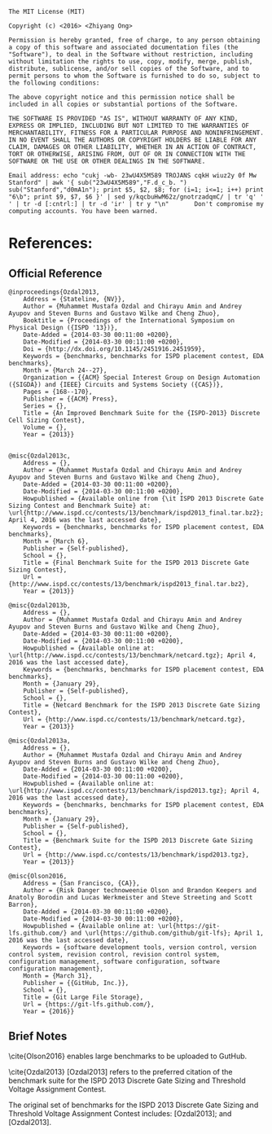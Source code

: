 
	The MIT License (MIT)

	Copyright (c) <2016> <Zhiyang Ong>

	Permission is hereby granted, free of charge, to any person obtaining a copy of this software and associated documentation files (the "Software"), to deal in the Software without restriction, including without limitation the rights to use, copy, modify, merge, publish, distribute, sublicense, and/or sell copies of the Software, and to permit persons to whom the Software is furnished to do so, subject to the following conditions:

	The above copyright notice and this permission notice shall be included in all copies or substantial portions of the Software.

	THE SOFTWARE IS PROVIDED "AS IS", WITHOUT WARRANTY OF ANY KIND, EXPRESS OR IMPLIED, INCLUDING BUT NOT LIMITED TO THE WARRANTIES OF MERCHANTABILITY, FITNESS FOR A PARTICULAR PURPOSE AND NONINFRINGEMENT. IN NO EVENT SHALL THE AUTHORS OR COPYRIGHT HOLDERS BE LIABLE FOR ANY CLAIM, DAMAGES OR OTHER LIABILITY, WHETHER IN AN ACTION OF CONTRACT, TORT OR OTHERWISE, ARISING FROM, OUT OF OR IN CONNECTION WITH THE SOFTWARE OR THE USE OR OTHER DEALINGS IN THE SOFTWARE.

	Email address: echo "cukj -wb- 23wU4X5M589 TROJANS cqkH wiuz2y 0f Mw Stanford" | awk '{ sub("23wU4X5M589","F.d_c_b. ") sub("Stanford","d0mA1n"); print $5, $2, $8; for (i=1; i<=1; i++) print "6\b"; print $9, $7, $6 }' | sed y/kqcbuHwM62z/gnotrzadqmC/ | tr 'q' ' ' | tr -d [:cntrl:] | tr -d 'ir' | tr y "\n"		Don't compromise my computing accounts. You have been warned.











# References:

## Official Reference

	@inproceedings{Ozdal2013,  
		Address = {Stateline, {NV}},  
		Author = {Muhammet Mustafa Ozdal and Chirayu Amin and Andrey Ayupov and Steven Burns and Gustavo Wilke and Cheng Zhuo},  
		Booktitle = {Proceedings of the International Symposium on Physical Design ({ISPD '13})},  
		Date-Added = {2014-03-30 00:11:00 +0200},  
		Date-Modified = {2014-03-30 00:11:00 +0200},  
		Doi = {http://dx.doi.org/10.1145/2451916.2451959},  
		Keywords = {benchmarks, benchmarks for ISPD placement contest, EDA benchmarks},  
		Month = {March 24--27},  
		Organization = {{ACM} Special Interest Group on Design Automation ({SIGDA}) and {IEEE} Circuits and Systems Society ({CAS})},  
		Pages = {168--170},  
		Publisher = {{ACM} Press},  
		Series = {},  
		Title = {An Improved Benchmark Suite for the {ISPD-2013} Discrete Cell Sizing Contest},  
		Volume = {},  
		Year = {2013}}  


	@misc{Ozdal2013c,  
		Address = {},  
		Author = {Muhammet Mustafa Ozdal and Chirayu Amin and Andrey Ayupov and Steven Burns and Gustavo Wilke and Cheng Zhuo},  
		Date-Added = {2014-03-30 00:11:00 +0200},  
		Date-Modified = {2014-03-30 00:11:00 +0200},  
		Howpublished = {Available online from {\it ISPD 2013 Discrete Gate Sizing Contest and Benchmark Suite} at: \url{http://www.ispd.cc/contests/13/benchmark/ispd2013_final.tar.bz2}; April 4, 2016 was the last accessed date},  
		Keywords = {benchmarks, benchmarks for ISPD placement contest, EDA benchmarks},  
		Month = {March 6},  
		Publisher = {Self-published},  
		School = {},  
		Title = {Final Benchmark Suite for the ISPD 2013 Discrete Gate Sizing Contest},  
		Url = {http://www.ispd.cc/contests/13/benchmark/ispd2013_final.tar.bz2},  
		Year = {2013}}  

	@misc{Ozdal2013b,  
		Address = {},  
		Author = {Muhammet Mustafa Ozdal and Chirayu Amin and Andrey Ayupov and Steven Burns and Gustavo Wilke and Cheng Zhuo},  
		Date-Added = {2014-03-30 00:11:00 +0200},  
		Date-Modified = {2014-03-30 00:11:00 +0200},  
		Howpublished = {Available online at: \url{http://www.ispd.cc/contests/13/benchmark/netcard.tgz}; April 4, 2016 was the last accessed date},  
		Keywords = {benchmarks, benchmarks for ISPD placement contest, EDA benchmarks},  
		Month = {January 29},  
		Publisher = {Self-published},  
		School = {},  
		Title = {Netcard Benchmark for the ISPD 2013 Discrete Gate Sizing Contest},  
		Url = {http://www.ispd.cc/contests/13/benchmark/netcard.tgz},  
		Year = {2013}}  

	@misc{Ozdal2013a,  
		Address = {},  
		Author = {Muhammet Mustafa Ozdal and Chirayu Amin and Andrey Ayupov and Steven Burns and Gustavo Wilke and Cheng Zhuo},  
		Date-Added = {2014-03-30 00:11:00 +0200},  
		Date-Modified = {2014-03-30 00:11:00 +0200},  
		Howpublished = {Available online at: \url{http://www.ispd.cc/contests/13/benchmark/ispd2013.tgz}; April 4, 2016 was the last accessed date},  
		Keywords = {benchmarks, benchmarks for ISPD placement contest, EDA benchmarks},  
		Month = {January 29},  
		Publisher = {Self-published},  
		School = {},  
		Title = {Benchmark Suite for the ISPD 2013 Discrete Gate Sizing Contest},  
		Url = {http://www.ispd.cc/contests/13/benchmark/ispd2013.tgz},  
		Year = {2013}}  

	@misc{Olson2016,  
		Address = {San Francisco, {CA}},  
		Author = {Risk Danger technoweenie Olson and Brandon Keepers and Anatoly Borodin and Lucas Werkmeister and Steve Streeting and Scott Barron},  
		Date-Added = {2014-03-30 00:11:00 +0200},  
		Date-Modified = {2014-03-30 00:11:00 +0200},  
		Howpublished = {Available online at: \url{https://git-lfs.github.com/} and \url{https://github.com/github/git-lfs}; April 1, 2016 was the last accessed date},  
		Keywords = {software development tools, version control, version control system, revision control, revision control system, configuration management, software configuration, software configuration management},  
		Month = {March 31},  
		Publisher = {{GitHub, Inc.}},  
		School = {},  
		Title = {Git Large File Storage},  
		Url = {https://git-lfs.github.com/},  
		Year = {2016}}  


## Brief Notes

\cite{Olson2016} enables large benchmarks to be uploaded to GutHub. 

\cite{Ozdal2013} [Ozdal2013] refers to the preferred citation of the benchmark suite for the ISPD 2013 Discrete Gate Sizing and Threshold Voltage Assignment Contest.

The original set of benchmarks for the ISPD 2013 Discrete Gate Sizing and Threshold Voltage Assignment Contest includes: [Ozdal2013]; and [Ozdal2013].














